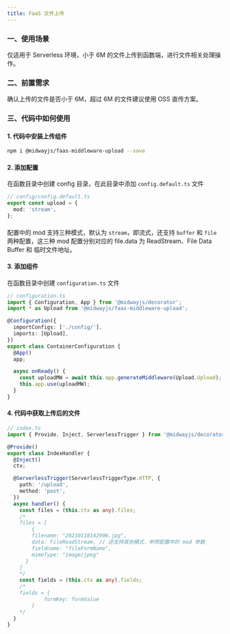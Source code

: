 ```yaml
---
title: FaaS 文件上传
---
```


### 一、使用场景

仅适用于 Serverless 环境，小于 6M 的文件上传到函数端，进行文件相关处理操作。


### 二、前置需求

确认上传的文件是否小于 6M，超过 6M 的文件建议使用 OSS 直传方案。


### 三、代码中如何使用

#### 1. 代码中安装上传组件

```bash
npm i @midwayjs/faas-middleware-upload --save
```

#### 2. 添加配置

在函数目录中创建 config 目录，在此目录中添加 `config.default.ts` 文件

```typescript
// config/config.default.ts
export const upload = {
  mod: 'stream',
};
```

####

配置中的 mod 支持三种模式，默认为 `stream`，即流式，还支持 `buffer` 和 `file` 两种配置，这三种 mod 配置分别对应的 file.data 为 ReadStream、File Data Buffer 和 临时文件地址。

####

#### 3. 添加组件

在函数目录中创建 `configuration.ts` 文件

```typescript
// configuration.ts
import { Configuration, App } from '@midwayjs/decorator';
import * as Upload from '@midwayjs/faas-middleware-upload';

@Configuration({
  importConfigs: ['./config/'],
  imports: [Upload],
})
export class ContainerConfiguration {
  @App()
  app;

  async onReady() {
    const uploadMW = await this.app.generateMiddleware(Upload.Upload);
    this.app.use(uploadMW);
  }
}
```

#### 4. 代码中获取上传后的文件

```typescript
// index.ts
import { Provide, Inject, ServerlessTrigger } from '@midwayjs/decorator';

@Provide()
export class IndexHandler {
  @Inject()
  ctx;

  @ServerlessTrigger(ServerlessTriggerType.HTTP, {
    path: '/upload',
    method: 'post',
  })
  async handler() {
    const files = (this.ctx as any).files;
    /*
    files = [
    	{
      	filename: "20210118142906.jpg",
        data: FileReadStream, // 还支持其他模式，参照配置中的 mod 参数
        fieldname: "fileFormName",
        mimeType: "image/jpeg"
      }
    ]
    */
    const fields = (this.ctx as any).fields;
    /*
    fields = {
			formKey: formValue
		}
    */
  }
}
```
